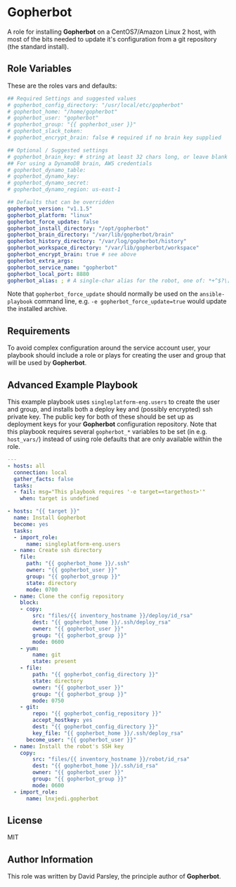 Gopherbot
=========

A role for installing **Gopherbot** on a CentOS7/Amazon Linux 2 host, with most of the bits needed to update it's configuration from a git repository (the standard install).

Role Variables
--------------

These are the roles vars and defaults:
```yaml
## Required Settings and suggested values
# gopherbot_config_directory: "/usr/local/etc/gopherbot"
# gopherbot_home: "/home/gopherbot"
# gopherbot_user: "gopherbot"
# gopherbot_group: "{{ gopherbot_user }}"
# gopherbot_slack_token:
# gopherbot_encrypt_brain: false # required if no brain key supplied

## Optional / Suggested settings
# gopherbot_brain_key: # string at least 32 chars long, or leave blank and supply interactively
## For using a DynamoDB brain, AWS credentials
# gopherbot_dynamo_table:
# gopherbot_dynamo_key:
# gopherbot_dynamo_secret:
# gopherbot_dynamo_region: us-east-1

## Defaults that can be overridden
gopherbot_version: "v1.1.5"
gopherbot_platform: "linux"
gopherbot_force_update: false
gopherbot_install_directory: "/opt/gopherbot"
gopherbot_brain_directory: "/var/lib/gopherbot/brain"
gopherbot_history_directory: "/var/log/gopherbot/history"
gopherbot_workspace_directory: "/var/lib/gopherbot/workspace"
gopherbot_encrypt_brain: true # see above
gopherbot_extra_args:
gopherbot_service_name: "gopherbot"
gopherbot_local_port: 8880
gopherbot_alias: ; # A single-char alias for the robot, one of: *+^$?\[]{}&!;:-%#@~<>/
```

Note that `gopherbot_force_update` should normally be used on the `ansible-playbook` command line, e.g. `-e gopherbot_force_update=true` would update the installed archive.

Requirements
------------

To avoid complex configuration around the service account user, your playbook should include a role or plays for creating the user and group that will be used by **Gopherbot**.

Advanced Example Playbook
-------------------------

This example playbook uses `singleplatform-eng.users` to create the user and group, and installs both a deploy key and (possibly encrypted) ssh private key. The public key for both of these should be set up as deployment keys for your **Gopherbot** configuration repository. Note that this playbook requires several `gopherbot_*` variables to be set (in e.g. `host_vars/`) instead of using role defaults that are only available within the role.

```yaml
---
- hosts: all
  connection: local
  gather_facts: false
  tasks:
  - fail: msg="This playbook requires '-e target=<targethost>'"
    when: target is undefined

- hosts: "{{ target }}"
  name: Install Gopherbot
  become: yes
  tasks:
  - import_role:
      name: singleplatform-eng.users
  - name: Create ssh directory
    file:
      path: "{{ gopherbot_home }}/.ssh"
      owner: "{{ gopherbot_user }}"
      group: "{{ gopherbot_group }}"
      state: directory
      mode: 0700
  - name: Clone the config repository
    block:
    - copy:
        src: "files/{{ inventory_hostname }}/deploy/id_rsa"
        dest: "{{ gopherbot_home }}/.ssh/deploy_rsa"
        owner: "{{ gopherbot_user }}"
        group: "{{ gopherbot_group }}"
        mode: 0600
    - yum:
        name: git
        state: present
    - file:
        path: "{{ gopherbot_config_directory }}"
        state: directory
        owner: "{{ gopherbot_user }}"
        group: "{{ gopherbot_group }}"
        mode: 0750
    - git:
        repo: "{{ gopherbot_config_repository }}"
        accept_hostkey: yes
        dest: "{{ gopherbot_config_directory }}"
        key_file: "{{ gopherbot_home }}/.ssh/deploy_rsa"
      become_user: "{{ gopherbot_user }}"
  - name: Install the robot's SSH key
    copy:
        src: "files/{{ inventory_hostname }}/robot/id_rsa"
        dest: "{{ gopherbot_home }}/.ssh/id_rsa"
        owner: "{{ gopherbot_user }}"
        group: "{{ gopherbot_group }}"
        mode: 0600
  - import_role:
      name: lnxjedi.gopherbot
```

License
-------

MIT

Author Information
------------------

This role was written by David Parsley, the principle author of **Gopherbot**.
